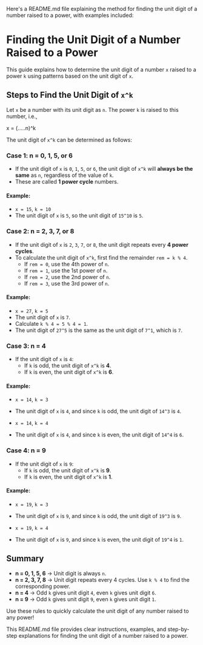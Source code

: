 Here's a README.md file explaining the method for finding the unit digit of a number raised to a power, with examples included:

# Finding the Unit Digit of a Number Raised to a Power

This guide explains how to determine the unit digit of a number `x` raised to a power `k` using patterns based on the unit digit of `x`.

## Steps to Find the Unit Digit of `x^k`

Let `x` be a number with its unit digit as `n`. The power `k` is raised to this number, i.e.,

x = (.....n)^k

The unit digit of `x^k` can be determined as follows:

### Case 1: **n = 0, 1, 5, or 6**
- If the unit digit of `x` is `0`, `1`, `5`, or `6`, the unit digit of `x^k` will **always be the same** as `n`, regardless of the value of `k`.
- These are called **1 power cycle** numbers.

#### Example:
- `x = 15`, `k = 10`
- The unit digit of `x` is `5`, so the unit digit of `15^10` is `5`.

### Case 2: **n = 2, 3, 7, or 8**
- If the unit digit of `x` is `2`, `3`, `7`, or `8`, the unit digit repeats every **4 power cycles**.
- To calculate the unit digit of `x^k`, first find the remainder `rem = k % 4`.
  - If `rem = 0`, use the 4th power of `n`.
  - If `rem = 1`, use the 1st power of `n`.
  - If `rem = 2`, use the 2nd power of `n`.
  - If `rem = 3`, use the 3rd power of `n`.

#### Example:
- `x = 27`, `k = 5`
- The unit digit of `x` is `7`.
- Calculate `k % 4 = 5 % 4 = 1`.
- The unit digit of `27^5` is the same as the unit digit of `7^1`, which is `7`.

### Case 3: **n = 4**
- If the unit digit of `x` is `4`:
  - If `k` is odd, the unit digit of `x^k` is **4**.
  - If `k` is even, the unit digit of `x^k` is **6**.

#### Example:
- `x = 14`, `k = 3`
- The unit digit of `x` is `4`, and since `k` is odd, the unit digit of `14^3` is `4`.

- `x = 14`, `k = 4`
- The unit digit of `x` is `4`, and since `k` is even, the unit digit of `14^4` is `6`.

### Case 4: **n = 9**
- If the unit digit of `x` is `9`:
  - If `k` is odd, the unit digit of `x^k` is **9**.
  - If `k` is even, the unit digit of `x^k` is **1**.

#### Example:
- `x = 19`, `k = 3`
- The unit digit of `x` is `9`, and since `k` is odd, the unit digit of `19^3` is `9`.

- `x = 19`, `k = 4`
- The unit digit of `x` is `9`, and since `k` is even, the unit digit of `19^4` is `1`.

## Summary

- **n = 0, 1, 5, 6** → Unit digit is always `n`.
- **n = 2, 3, 7, 8** → Unit digit repeats every 4 cycles. Use `k % 4` to find the corresponding power.
- **n = 4** → Odd `k` gives unit digit `4`, even `k` gives unit digit `6`.
- **n = 9** → Odd `k` gives unit digit `9`, even `k` gives unit digit `1`.

Use these rules to quickly calculate the unit digit of any number raised to any power!

This README.md file provides clear instructions, examples, and step-by-step explanations for finding the unit digit of a number raised to a power.

